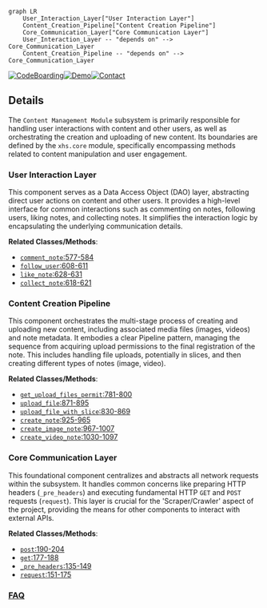 ```mermaid
graph LR
    User_Interaction_Layer["User Interaction Layer"]
    Content_Creation_Pipeline["Content Creation Pipeline"]
    Core_Communication_Layer["Core Communication Layer"]
    User_Interaction_Layer -- "depends on" --> Core_Communication_Layer
    Content_Creation_Pipeline -- "depends on" --> Core_Communication_Layer
```

[![CodeBoarding](https://img.shields.io/badge/Generated%20by-CodeBoarding-9cf?style=flat-square)](https://github.com/CodeBoarding/GeneratedOnBoardings)[![Demo](https://img.shields.io/badge/Try%20our-Demo-blue?style=flat-square)](https://www.codeboarding.org/demo)[![Contact](https://img.shields.io/badge/Contact%20us%20-%20contact@codeboarding.org-lightgrey?style=flat-square)](mailto:contact@codeboarding.org)

## Details

The `Content Management Module` subsystem is primarily responsible for handling user interactions with content and other users, as well as orchestrating the creation and uploading of new content. Its boundaries are defined by the `xhs.core` module, specifically encompassing methods related to content manipulation and user engagement.

### User Interaction Layer
This component serves as a Data Access Object (DAO) layer, abstracting direct user actions on content and other users. It provides a high-level interface for common interactions such as commenting on notes, following users, liking notes, and collecting notes. It simplifies the interaction logic by encapsulating the underlying communication details.


**Related Classes/Methods**:

- <a href="https://github.com/ReaJason/xhs/blob/master/xhs/core.py#L577-L584" target="_blank" rel="noopener noreferrer">`comment_note`:577-584</a>
- <a href="https://github.com/ReaJason/xhs/blob/master/xhs/core.py#L608-L611" target="_blank" rel="noopener noreferrer">`follow_user`:608-611</a>
- <a href="https://github.com/ReaJason/xhs/blob/master/xhs/core.py#L628-L631" target="_blank" rel="noopener noreferrer">`like_note`:628-631</a>
- <a href="https://github.com/ReaJason/xhs/blob/master/xhs/core.py#L618-L621" target="_blank" rel="noopener noreferrer">`collect_note`:618-621</a>


### Content Creation Pipeline
This component orchestrates the multi-stage process of creating and uploading new content, including associated media files (images, videos) and note metadata. It embodies a clear Pipeline pattern, managing the sequence from acquiring upload permissions to the final registration of the note. This includes handling file uploads, potentially in slices, and then creating different types of notes (image, video).


**Related Classes/Methods**:

- <a href="https://github.com/ReaJason/xhs/blob/master/xhs/core.py#L781-L800" target="_blank" rel="noopener noreferrer">`get_upload_files_permit`:781-800</a>
- <a href="https://github.com/ReaJason/xhs/blob/master/xhs/core.py#L871-L895" target="_blank" rel="noopener noreferrer">`upload_file`:871-895</a>
- <a href="https://github.com/ReaJason/xhs/blob/master/xhs/core.py#L830-L869" target="_blank" rel="noopener noreferrer">`upload_file_with_slice`:830-869</a>
- <a href="https://github.com/ReaJason/xhs/blob/master/xhs/core.py#L925-L965" target="_blank" rel="noopener noreferrer">`create_note`:925-965</a>
- <a href="https://github.com/ReaJason/xhs/blob/master/xhs/core.py#L967-L1007" target="_blank" rel="noopener noreferrer">`create_image_note`:967-1007</a>
- <a href="https://github.com/ReaJason/xhs/blob/master/xhs/core.py#L1030-L1097" target="_blank" rel="noopener noreferrer">`create_video_note`:1030-1097</a>


### Core Communication Layer
This foundational component centralizes and abstracts all network requests within the subsystem. It handles common concerns like preparing HTTP headers (`_pre_headers`) and executing fundamental HTTP `GET` and `POST` requests (`request`). This layer is crucial for the 'Scraper/Crawler' aspect of the project, providing the means for other components to interact with external APIs.


**Related Classes/Methods**:

- <a href="https://github.com/ReaJason/xhs/blob/master/xhs/core.py#L190-L204" target="_blank" rel="noopener noreferrer">`post`:190-204</a>
- <a href="https://github.com/ReaJason/xhs/blob/master/xhs/core.py#L177-L188" target="_blank" rel="noopener noreferrer">`get`:177-188</a>
- <a href="https://github.com/ReaJason/xhs/blob/master/xhs/core.py#L135-L149" target="_blank" rel="noopener noreferrer">`_pre_headers`:135-149</a>
- <a href="https://github.com/ReaJason/xhs/blob/master/xhs/core.py#L151-L175" target="_blank" rel="noopener noreferrer">`request`:151-175</a>




### [FAQ](https://github.com/CodeBoarding/GeneratedOnBoardings/tree/main?tab=readme-ov-file#faq)